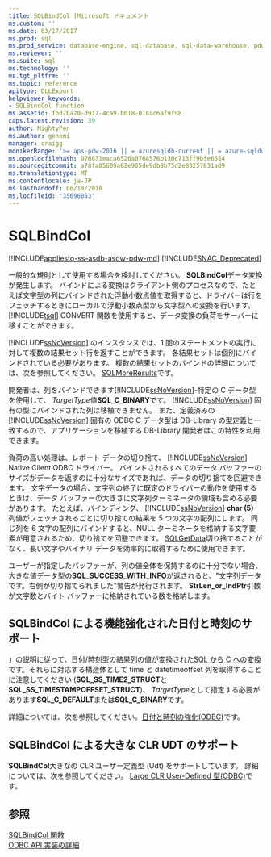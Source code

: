 ```yaml
---
title: SQLBindCol |Microsoft ドキュメント
ms.custom: ''
ms.date: 03/17/2017
ms.prod: sql
ms.prod_service: database-engine, sql-database, sql-data-warehouse, pdw
ms.reviewer: ''
ms.suite: sql
ms.technology: ''
ms.tgt_pltfrm: ''
ms.topic: reference
apitype: DLLExport
helpviewer_keywords:
- SQLBindCol function
ms.assetid: fbd7ba20-d917-4ca9-b018-018ac6af9f98
caps.latest.revision: 39
author: MightyPen
ms.author: genemi
manager: craigg
monikerRange: '>= aps-pdw-2016 || = azuresqldb-current || = azure-sqldw-latest || >= sql-server-2016 || = sqlallproducts-allversions'
ms.openlocfilehash: 076871eaca6526a0768576b130c713ff9bfe6554
ms.sourcegitcommit: a78fa85609a82e905de9db8b75d2e83257831ad9
ms.translationtype: MT
ms.contentlocale: ja-JP
ms.lasthandoff: 06/18/2018
ms.locfileid: "35696853"
---
```

# <a name="sqlbindcol"></a>SQLBindCol
[!INCLUDE[appliesto-ss-asdb-asdw-pdw-md](../../includes/appliesto-ss-asdb-asdw-pdw-md.md)]
[!INCLUDE[SNAC_Deprecated](../../includes/snac-deprecated.md)]

  一般的な規則として使用する場合を検討してください。 **SQLBindCol**データ変換が発生します。 バインドによる変換はクライアント側のプロセスなので、たとえば文字型の列にバインドされた浮動小数点値を取得すると、ドライバーは行をフェッチするときにローカルで浮動小数点型から文字型への変換を行います。 [!INCLUDE[tsql](../../includes/tsql-md.md)] CONVERT 関数を使用すると、データ変換の負荷をサーバーに移すことができます。  
  
 [!INCLUDE[ssNoVersion](../../includes/ssnoversion-md.md)] のインスタンスでは、1 回のステートメントの実行に対して複数の結果セット行を返すことができます。 各結果セットは個別にバインドされている必要があります。 複数の結果セットのバインドの詳細については、次を参照してください。 [SQLMoreResults](../../relational-databases/native-client-odbc-api/sqlmoreresults.md)です。  
  
 開発者は、列をバインドできます[!INCLUDE[ssNoVersion](../../includes/ssnoversion-md.md)]-特定の C データ型を使用して、 *TargetType*値**SQL_C_BINARY**です。 [!INCLUDE[ssNoVersion](../../includes/ssnoversion-md.md)] 固有の型にバインドされた列は移植できません。 また、定義済みの [!INCLUDE[ssNoVersion](../../includes/ssnoversion-md.md)] 固有の ODBC C データ型は DB-Library の型定義と一致するので、アプリケーションを移植する DB-Library 開発者はこの特性を利用できます。  
  
 負荷の高い処理は、レポート データの切り捨て、 [!INCLUDE[ssNoVersion](../../includes/ssnoversion-md.md)] Native Client ODBC ドライバー。 バインドされるすべてのデータ バッファーのサイズがデータを返すのに十分なサイズであれば、データの切り捨てを回避できます。 文字データの場合、文字列の終了に既定のドライバーの動作を使用するときは、データ バッファーの大きさに文字列ターミネータの領域も含める必要があります。 たとえば、バインディング、 [!INCLUDE[ssNoVersion](../../includes/ssnoversion-md.md)] **char (5)** 列値がフェッチされるごとに切り捨ての結果を 5 つの文字の配列にします。 同じ列を 6 文字の配列にバインドすると、NULL ターミネータを格納する文字要素が用意されるため、切り捨てを回避できます。 [SQLGetData](../../relational-databases/native-client-odbc-api/sqlgetdata.md)切り捨てることがなく、長い文字やバイナリ データを効率的に取得するために使用できます。  
  
 ユーザーが指定したバッファーが、列の値全体を保持するのに十分でない場合、大きな値データ型の**SQL_SUCCESS_WITH_INFO**が返されると、"文字列データです。右側が切り捨てられました"警告が発行されます。 **StrLen_or_IndPtr**引数が文字数とバイト バッファーに格納されている数を格納します。  
  
## <a name="sqlbindcol-support-for-enhanced-date-and-time-features"></a>SQLBindCol による機能強化された日付と時刻のサポート  
 」の説明に従って、日付/時刻型の結果列の値が変換された[SQL から C への変換](../../relational-databases/native-client-odbc-date-time/datetime-data-type-conversions-from-sql-to-c.md)です。それらに対応する構造体として time と datetimeoffset 列を取得することに注意してください (**SQL_SS_TIME2_STRUCT**と**SQL_SS_TIMESTAMPOFFSET_STRUCT**)、 *TargetType*として指定する必要があります**SQL_C_DEFAULT**または**SQL_C_BINARY**です。  
  
 詳細については、次を参照してください。[日付と時刻の強化&#40;ODBC&#41;](../../relational-databases/native-client-odbc-date-time/date-and-time-improvements-odbc.md)です。  
  
## <a name="sqlbindcol-support-for-large-clr-udts"></a>SQLBindCol による大きな CLR UDT のサポート  
 **SQLBindCol**大きなの CLR ユーザー定義型 (Udt) をサポートしています。 詳細については、次を参照してください。 [Large CLR User-Defined 型&#40;ODBC&#41;](../../relational-databases/native-client/odbc/large-clr-user-defined-types-odbc.md)です。  
  
## <a name="see-also"></a>参照  
 [SQLBindCol 関数](http://go.microsoft.com/fwlink/?LinkId=59327)   
 [ODBC API 実装の詳細](../../relational-databases/native-client-odbc-api/odbc-api-implementation-details.md)  
  
  
